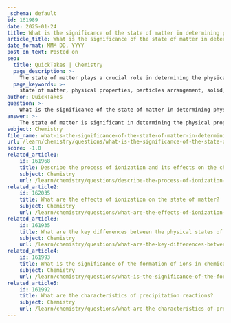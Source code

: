 ```yaml
---
_schema: default
id: 161989
date: 2025-01-24
title: What is the significance of the state of matter in determining physical properties?
article_title: What is the significance of the state of matter in determining physical properties?
date_format: MMM DD, YYYY
post_on_text: Posted on
seo:
  title: QuickTakes | Chemistry
  page_description: >-
    The state of matter plays a crucial role in determining the physical properties of substances by influencing particle arrangement, energy levels, and properties such as density, melting point, and boiling point.
  page_keywords: >-
    state of matter, physical properties, particles arrangement, solid, liquid, gas, density, kinetic energy, phase transitions, melting point, boiling point, conductivity, viscosity, surface tension, energy input, natural phenomena, scientific research, industrial processes
author: QuickTakes
question: >-
    What is the significance of the state of matter in determining physical properties?
answer: >-
    The state of matter is significant in determining the physical properties of a substance because it directly influences how the particles of that substance are arranged and how they interact with one another. The three primary states of matter—solid, liquid, and gas—exhibit distinct characteristics that affect various physical properties.\n\n1. **Arrangement of Particles**:\n   - **Solids**: In solids, particles are closely packed in a fixed arrangement, which gives solids a definite shape and volume. This close packing results in high density and rigidity, making solids resistant to compression.\n   - **Liquids**: In liquids, particles are still close together but can move past one another, allowing liquids to take the shape of their container while maintaining a fixed volume. This fluidity contributes to properties such as viscosity and surface tension.\n   - **Gases**: In gases, particles are far apart and move freely, resulting in neither a fixed shape nor a fixed volume. Gases can expand to fill their container, which leads to low density and high compressibility.\n\n2. **Energy of Particles**:\n   - The energy of the particles also varies with the state of matter. In solids, particles have low kinetic energy, while in liquids, the kinetic energy is higher, allowing for movement. In gases, the kinetic energy is at its highest, leading to rapid movement and collisions between particles.\n\n3. **Phase Transitions**:\n   - The transitions between states of matter (melting, freezing, evaporation, condensation) are physical changes that illustrate how energy input or removal can alter the state and, consequently, the physical properties of a substance. For example, when ice (solid) melts to form water (liquid), it changes from a rigid structure to a fluid state, affecting its density and shape.\n\n4. **Impact on Physical Properties**:\n   - The state of matter influences various physical properties such as melting point, boiling point, density, and conductivity. For instance, water has a high boiling point in its liquid state compared to its gaseous state (steam), and its density is higher in the liquid state than in the gaseous state.\n\nIn summary, the state of matter is crucial in determining the physical properties of substances, as it dictates the arrangement and energy of particles, which in turn affects how substances behave and interact in different conditions. Understanding these states and their properties is essential for explaining natural phenomena, conducting scientific research, and applying this knowledge in industrial processes.
subject: Chemistry
file_name: what-is-the-significance-of-the-state-of-matter-in-determining-physical-properties.md
url: /learn/chemistry/questions/what-is-the-significance-of-the-state-of-matter-in-determining-physical-properties
score: -1.0
related_article1:
    id: 161968
    title: Describe the process of ionization and its effects on the charge of particles.
    subject: Chemistry
    url: /learn/chemistry/questions/describe-the-process-of-ionization-and-its-effects-on-the-charge-of-particles
related_article2:
    id: 162035
    title: What are the effects of ionization on the state of matter?
    subject: Chemistry
    url: /learn/chemistry/questions/what-are-the-effects-of-ionization-on-the-state-of-matter
related_article3:
    id: 161935
    title: What are the key differences between the physical states of matter: solid, liquid, and gas?
    subject: Chemistry
    url: /learn/chemistry/questions/what-are-the-key-differences-between-the-physical-states-of-matter-solid-liquid-and-gas
related_article4:
    id: 161993
    title: What is the significance of the formation of ions in chemical reactions?
    subject: Chemistry
    url: /learn/chemistry/questions/what-is-the-significance-of-the-formation-of-ions-in-chemical-reactions
related_article5:
    id: 161992
    title: What are the characteristics of precipitation reactions?
    subject: Chemistry
    url: /learn/chemistry/questions/what-are-the-characteristics-of-precipitation-reactions
---
```


&nbsp;